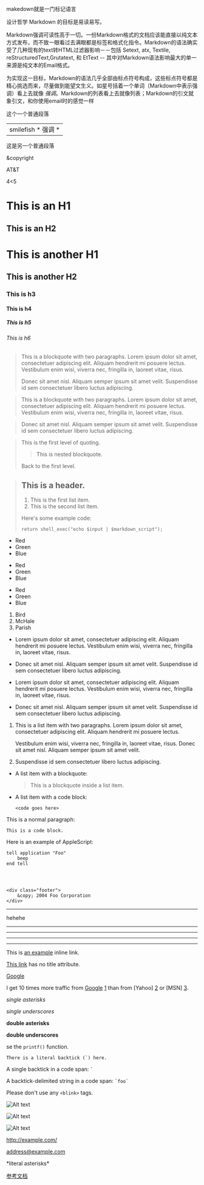 makedown就是一门标记语言

设计哲学   Markdown 的目标是易读易写。

Markdown强调可读性高于一切。一份Markdown格式的文档应该能直接以纯文本方式发布，而不致一眼看过去满眼都是标签和格式化指令。Markdown的语法确实受了几种现有的text转HTML过滤器影响－－包括 Setext, atx, Textile, reStructuredText,Grutatext, 和 EtText -- 其中对Markdown语法影响最大的单一来源是纯文本的Email格式。

为实现这一目标，Markdown的语法几乎全部由标点符号构成，这些标点符号都是精心挑选而来，尽量做到能望文生义。如星号括着一个单词（Markdown中表示强调）看上去就像 *强调*。Markdown的列表看上去就像列表；Markdown的引文就象引文，和你使用email时的感觉一样

这个一个普通段落

<table>
	<tr>
		<td> smilefish   * 强调 * </td>
	</tr>
</table>

这是另一个普通段落

&copyright

AT&T

4<5

This is an H1
=============

This is an H2
-------------

# This is another H1 #

## This is another H2

### This is h3 ###

#### This is h4

##### This is h5

###### This is h6




> This is a blockquote with two paragraphs. Lorem ipsum dolor sit amet,
> consectetuer adipiscing elit. Aliquam hendrerit mi posuere lectus.
> Vestibulum enim wisi, viverra nec, fringilla in, laoreet vitae, risus.
> 
> Donec sit amet nisl. Aliquam semper ipsum sit amet velit. Suspendisse
> id sem consectetuer libero luctus adipiscing.



> This is a blockquote with two paragraphs. Lorem ipsum dolor sit amet,
consectetuer adipiscing elit. Aliquam hendrerit mi posuere lectus.
Vestibulum enim wisi, viverra nec, fringilla in, laoreet vitae, risus.

> Donec sit amet nisl. Aliquam semper ipsum sit amet velit. Suspendisse
id sem consectetuer libero luctus adipiscing.


> This is the first level of quoting.
>
> > This is nested blockquote.
>
> Back to the first level.



> ## This is a header.
> 
> 1.   This is the first list item.
> 2.   This is the second list item.
> 
> Here's some example code:
> 
>     return shell_exec("echo $input | $markdown_script");



*   Red
*   Green
*   Blue

+   Red
+   Green
+   Blue

-   Red
-   Green
-   Blue


1.  Bird
2.  McHale
3.  Parish


*   Lorem ipsum dolor sit amet, consectetuer adipiscing elit.
    Aliquam hendrerit mi posuere lectus. Vestibulum enim wisi,
    viverra nec, fringilla in, laoreet vitae, risus.
*   Donec sit amet nisl. Aliquam semper ipsum sit amet velit.
    Suspendisse id sem consectetuer libero luctus adipiscing.


*   Lorem ipsum dolor sit amet, consectetuer adipiscing elit.
Aliquam hendrerit mi posuere lectus. Vestibulum enim wisi,
viverra nec, fringilla in, laoreet vitae, risus.
*   Donec sit amet nisl. Aliquam semper ipsum sit amet velit.
Suspendisse id sem consectetuer libero luctus adipiscing.



1.  This is a list item with two paragraphs. Lorem ipsum dolor
    sit amet, consectetuer adipiscing elit. Aliquam hendrerit
    mi posuere lectus.

    Vestibulum enim wisi, viverra nec, fringilla in, laoreet
    vitae, risus. Donec sit amet nisl. Aliquam semper ipsum
    sit amet velit.

2.  Suspendisse id sem consectetuer libero luctus adipiscing.



*   A list item with a blockquote:

    > This is a blockquote
    > inside a list item.



*   A list item with a code block:

        <code goes here>




This is a normal paragraph:

    This is a code block.



Here is an example of AppleScript:

    tell application "Foo"
        beep
    end tell




    <div class="footer">
        &copy; 2004 Foo Corporation
    </div>




*  *  *
hehehe
***

*****

-  -  -

------------------------------------


This is [an example](http://example.com/ "Title") inline link.

[This link](http://example.net/) has no title attribute.


[Google][]

[Google]: http://google.com/


I get 10 times more traffic from [Google] [1] than from
[Yahoo] [2] or [MSN] [3].

  [1]: http://google.com/        "Google"
  [2]: http://search.yahoo.com/  "Yahoo Search"
  [3]: http://search.msn.com/    "MSN Search"



*single asterisks*

_single underscores_

**double asterisks**

__double underscores__



se the `printf()` function.

``There is a literal backtick (`) here.``

A single backtick in a code span: `` ` ``

A backtick-delimited string in a code span: `` `foo` ``


Please don't use any `<blink>` tags.



![Alt text](http://www.turingbook.com/Content/img/Turing.Gif)

![Alt text](http://www.turingbook.com/Content/img/Turing.Gif "Optional title")



![Alt text][5]

[5]: http://www.turingbook.com/Content/img/Turing.Gif  "Optional title attribute"




<http://example.com/>


<address@example.com>




\*literal asterisks\*



[参考文档](http://www.ituring.com.cn/article/504 "makedown 参考文档") 